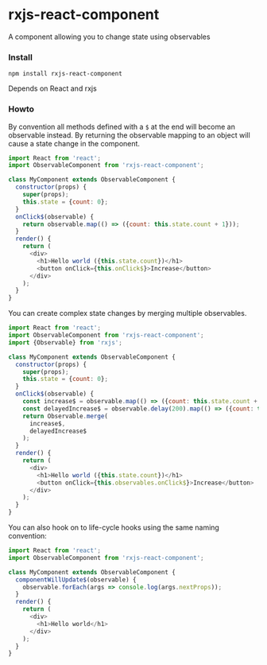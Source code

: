 # rxjs-react-component
A component allowing you to change state using observables

### Install
`npm install rxjs-react-component`

Depends on React and rxjs

### Howto
By convention all methods defined with a `$` at the end will become an observable instead. By returning the observable mapping to an object will cause a state change in the component.

```js
import React from 'react';
import ObservableComponent from 'rxjs-react-component';

class MyComponent extends ObservableComponent {
  constructor(props) {
    super(props);
    this.state = {count: 0};
  }
  onClick$(observable) {
    return observable.map(() => ({count: this.state.count + 1}));
  }
  render() {
    return (
      <div>
        <h1>Hello world ({this.state.count})</h1>
        <button onClick={this.onClick$}>Increase</button>
      </div>
    );
  }
}
```

You can create complex state changes by merging multiple observables.

```js
import React from 'react';
import ObservableComponent from 'rxjs-react-component';
import {Observable} from 'rxjs';

class MyComponent extends ObservableComponent {
  constructor(props) {
    super(props);
    this.state = {count: 0};
  }
  onClick$(observable) {
    const increase$ = observable.map(() => ({count: this.state.count + 1}));
    const delayedIncrease$ = observable.delay(200).map(() => ({count: this.state.count + 1}));
    return Observable.merge(
      increase$,
      delayedIncrease$
    );
  }
  render() {
    return (
      <div>
        <h1>Hello world ({this.state.count})</h1>
        <button onClick={this.observables.onClick$}>Increase</button>
      </div>
    );
  }
}
```

You can also hook on to life-cycle hooks using the same naming convention:

```js
import React from 'react';
import ObservableComponent from 'rxjs-react-component';

class MyComponent extends ObservableComponent {
  componentWillUpdate$(observable) {
    observable.forEach(args => console.log(args.nextProps));
  }
  render() {
    return (
      <div>
        <h1>Hello world</h1>
      </div>
    );
  }
}
```
